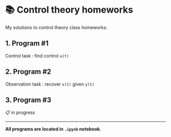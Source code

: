 # :books: Control theory homeworks
My solutions to control theory class homeworks:
## 1. Program #1
Control task : find control `u(t)`
## 2. Program #2
Observation task : recover `x(t)` given `y(t)`
## 3. Program #3
:clipboard: in progress
____
__All programs are located in `.ipynb` notebook.__
